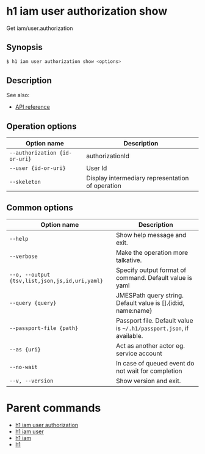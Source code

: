 
# h1 iam user authorization show

Get iam/user.authorization

## Synopsis

```bash
$ h1 iam user authorization show <options>
```

## Description

See also:

* [API reference](https://api.hyperone.com/v2/docs#operation/iam_user_authorization_get)

## Operation options

| Option name                       | Description                                      |
| --------------------------------- | ------------------------------------------------ |
| ```--authorization {id-or-uri}``` | authorizationId                                  |
| ```--user {id-or-uri}```          | User Id                                          |
| ```--skeleton```                  | Display intermediary representation of operation |

## Common options

| Option name                                        | Description                                                              |
| -------------------------------------------------- | ------------------------------------------------------------------------ |
| ```--help```                                       | Show help message and exit.                                              |
| ```--verbose```                                    | Make the operation more talkative.                                       |
| ```--o, --output {tsv,list,json,js,id,uri,yaml}``` | Specify output format of command. Default value is yaml                  |
| ```--query {query}```                              | JMESPath query string. Default value is [].\{id:id, name:name\}          |
| ```--passport-file {path}```                       | Passport file. Default value is ```~/.h1/passport.json```, if available. |
| ```--as {uri}```                                   | Act as another actor eg. service account                                 |
| ```--no-wait```                                    | In case of queued event do not wait for completion                       |
| ```--v, --version```                               | Show version and exit.                                                   |

# Parent commands

* [h1 iam user authorization](./../README.md)
* [h1 iam user](./../../README.md)
* [h1 iam](./../../../README.md)
* [h1](./../../../../README.md)
